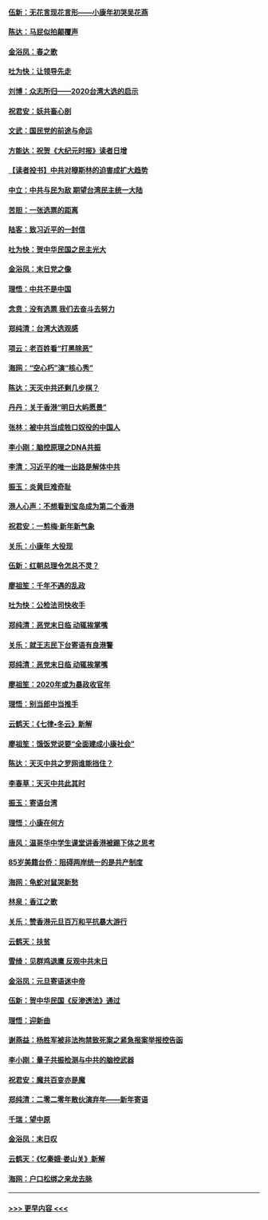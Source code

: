 #### [伍新：无花言现花言形——小康年初哭吴花燕](../pages/nsc993/n11800044.md?t=01172322) 
#### [陈达：马屁似拍颠覆声](../pages/nsc993/n11800010.md?t=01172322) 
#### [金浴凤：春之歌](../pages/nsc993/n11797687.md?t=01172322) 
#### [吐为快：让领导先走](../pages/nsc993/n11797512.md?t=01172322) 
#### [刘博：众志所归——2020台湾大选的启示](../pages/nsc993/n11796878.md?t=01172322) 
#### [祝君安：妖共畜心剖](../pages/nsc993/n11794273.md?t=01172322) 
#### [文武：国民党的前途与命运](../pages/nsc993/n11794198.md?t=01172322) 
#### [方能达：祝贺《大纪元时报》读者日增](../pages/nsc993/n11793807.md?t=01172322) 
#### [【读者投书】中共对穆斯林的迫害成扩大趋势](../pages/nsc993/n11791371.md?t=01172322) 
#### [中立：中共与民为敌 期望台湾民主统一大陆](../pages/nsc993/n11790392.md?t=01172322) 
#### [苦胆：一张选票的距离](../pages/nsc993/n11788914.md?t=01172322) 
#### [陆客：致习近平的一封信](../pages/nsc993/n11788867.md?t=01172322) 
#### [吐为快：贺中华民国之民主光大](../pages/nsc993/n11788618.md?t=01172322) 
#### [金浴凤：末日党之像](../pages/nsc993/n11787475.md?t=01172322) 
#### [理悟：中共不是中国](../pages/nsc993/n11787463.md?t=01172322) 
#### [念贲：没有选票  我们去奋斗去努力](../pages/nsc993/n11787398.md?t=01172322) 
#### [郑纯清：台湾大选观感](../pages/nsc993/n11786210.md?t=01172322) 
#### [项云：老百姓看“打黑除恶”](../pages/nsc993/n11785398.md?t=01172322) 
#### [海网：“空心朽”演“核心秀”](../pages/nsc993/n11783874.md?t=01172322) 
#### [陈达：天灭中共还剩几步棋？](../pages/nsc993/n11783719.md?t=01172322) 
#### [丹丹：关于香港“明日大屿愿景”](../pages/nsc993/n11783273.md?t=01172322) 
#### [张林：被中共当成牲口奴役的中国人](../pages/nsc993/n11782397.md?t=01172322) 
#### [李小刚：脑控原理之DNA共振](../pages/nsc993/n11780962.md?t=01172322) 
#### [李清：习近平的唯一出路是解体中共](../pages/nsc993/n11780866.md?t=01172322) 
#### [振玉：炎黄巨难奇耻](../pages/nsc993/n11779632.md?t=01172322) 
#### [港人心声：不想看到宝岛成为第二个香港](../pages/nsc993/n11778817.md?t=01172322) 
#### [祝君安：一剪梅‧新年新气象](../pages/nsc993/n11776340.md?t=01172322) 
#### [关乐：小康年 大役现](../pages/nsc993/n11774213.md?t=01172322) 
#### [伍新：红朝总理令怎总不灵？](../pages/nsc993/n11770813.md?t=01172322) 
#### [廖祖笙：千年不遇的乱政](../pages/nsc993/n11770373.md?t=01172322) 
#### [吐为快：公检法司快收手](../pages/nsc993/n11770359.md?t=01172322) 
#### [郑纯清：恶党末日临 动辄挨掌嘴](../pages/nsc993/n11769912.md?t=01172322) 
#### [关乐：就王志民下台寄语有良港警](../pages/nsc993/n11769903.md?t=01172322) 
#### [郑纯清：恶党末日临 动辄挨掌嘴](../pages/nsc993/n11769356.md?t=01172322) 
#### [廖祖笙：2020年或为暴政收官年](../pages/nsc993/n11768216.md?t=01172322) 
#### [理悟：别当郎中当推手](../pages/nsc993/n11768243.md?t=01172322) 
#### [云鹤天：《七律▪冬云》新解](../pages/nsc993/n11768204.md?t=01172322) 
#### [廖祖笙：饿饭党说要“全面建成小康社会”](../pages/nsc993/n11767482.md?t=01172322) 
#### [陈达：天灭中共之罗网谁能挡住？](../pages/nsc993/n11767465.md?t=01172322) 
#### [李春草：天灭中共此其时](../pages/nsc993/n11767452.md?t=01172322) 
#### [振玉：寄语台湾](../pages/nsc993/n11767432.md?t=01172322) 
#### [理悟：小康在何方](../pages/nsc993/n11767394.md?t=01172322) 
#### [唐风：温哥华中学生课堂讲香港被踢下体之思考](../pages/nsc993/n11766848.md?t=01172322) 
#### [85岁美籍台侨：阻碍两岸统一的是共产制度](../pages/nsc993/n11765043.md?t=01172322) 
#### [海网：龟蛇对鼠哭新愁](../pages/nsc993/n11764895.md?t=01172322) 
#### [林泉：香江之歌](../pages/nsc993/n11764415.md?t=01172322) 
#### [关乐：赞香港元旦百万和平抗暴大游行](../pages/nsc993/n11764382.md?t=01172322) 
#### [云鹤天：扶贫](../pages/nsc993/n11764245.md?t=01172322) 
#### [雪绮：见群鸡退鹰  反观中共末日](../pages/nsc993/n11762112.md?t=01172322) 
#### [金浴凤：元旦寄语迷中帝](../pages/nsc993/n11761788.md?t=01172322) 
#### [伍新：贺中华民国《反渗透法》通过](../pages/nsc993/n11761994.md?t=01172322) 
#### [理悟：迎新曲](../pages/nsc993/n11761152.md?t=01172322) 
#### [谢燕益：杨胜军被非法拘禁致死案之紧急报案举报控告函](../pages/nsc993/n11756134.md?t=01172322) 
#### [李小刚：量子共振检测与中共的脑控武器](../pages/nsc993/n11754518.md?t=01172322) 
#### [祝君安：魔共百变亦是魔](../pages/nsc993/n11754469.md?t=01172322) 
#### [郑纯清：二零二零年散伙演弃年——新年寄语](../pages/nsc993/n11754195.md?t=01172322) 
#### [千瑞：望中原](../pages/nsc993/n11754159.md?t=01172322) 
#### [金浴凤：末日叹](../pages/nsc993/n11752359.md?t=01172322) 
#### [云鹤天：《忆秦娥‧娄山关》新解](../pages/nsc993/n11752348.md?t=01172322) 
#### [海网：户口松绑之来龙去脉](../pages/nsc993/n11752328.md?t=01172322) 

----
#### [ >>> 更早内容 <<< ](../indexes/nsc993-earlier.md)

